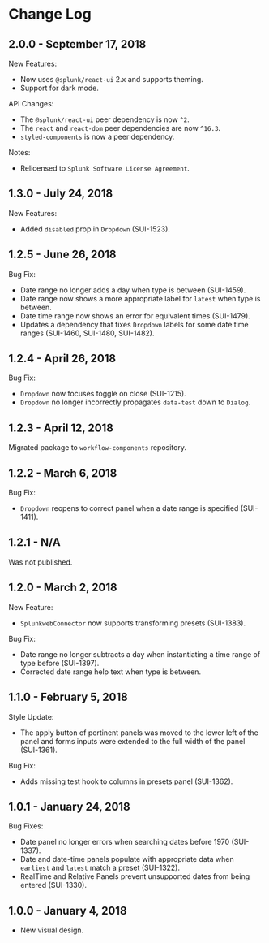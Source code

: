 Change Log
============

2.0.0 - September 17, 2018
----------
New Features:
* Now uses `@splunk/react-ui` 2.x and supports theming.
* Support for dark mode.

API Changes:
* The `@splunk/react-ui` peer dependency is now `^2`.
* The `react` and `react-dom` peer dependencies are now `^16.3`.
* `styled-components` is now a peer dependency.

Notes:
* Relicensed to `Splunk Software License Agreement`.

1.3.0 - July 24, 2018
----------
New Features:
* Added `disabled` prop in `Dropdown` (SUI-1523).

1.2.5 - June 26, 2018
----------
Bug Fix:
* Date range no longer adds a day when type is between (SUI-1459).
* Date range now shows a more appropriate label for `latest` when type is between.
* Date time range now shows an error for equivalent times (SUI-1479).
* Updates a dependency that fixes `Dropdown` labels for some date time ranges (SUI-1460, SUI-1480, SUI-1482).

1.2.4 - April 26, 2018
----------
Bug Fix:
* `Dropdown` now focuses toggle on close (SUI-1215).
* `Dropdown` no longer incorrectly propagates `data-test` down to `Dialog`.

1.2.3 - April 12, 2018
----------
Migrated package to `workflow-components` repository.

1.2.2 - March 6, 2018
----------
Bug Fix:
* `Dropdown` reopens to correct panel when a date range is specified (SUI-1411).

1.2.1 - N/A
----------
Was not published.

1.2.0 - March 2, 2018
----------
New Feature:
* `SplunkwebConnector` now supports transforming presets (SUI-1383).

Bug Fix:
* Date range no longer subtracts a day when instantiating a time range of type before (SUI-1397).
* Corrected date range help text when type is between.

1.1.0 - February 5, 2018
----------
Style Update:
* The apply button of pertinent panels was moved to the lower left of the panel and forms inputs were extended to the full width of the panel (SUI-1361).

Bug Fix:
* Adds missing test hook to columns in presets panel (SUI-1362).

1.0.1 - January 24, 2018
----------
Bug Fixes:
* Date panel no longer errors when searching dates before 1970 (SUI-1337).
* Date and date-time panels populate with appropriate data when `earliest` and `latest` match a preset (SUI-1322).
* RealTime and Relative Panels prevent unsupported dates from being entered (SUI-1330).

1.0.0 - January 4, 2018
----------
* New visual design.
